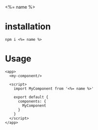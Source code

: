 <%= name %>

# installation

```
npm i <%= name %>
```

# Usage

```riot
<app>
  <my-component/>

  <script>
    import MyComponent from '<%= name %>'

    export default {
      components: {
        MyComponent
      }
    }
  </script>
</app>

```